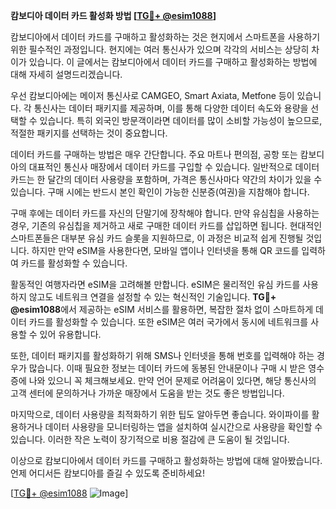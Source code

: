 **캄보디아 데이터 카드 활성화 방법 [[TG💪+ @esim1088](https://t.me/s/esim1088)]**

캄보디아에서 데이터 카드를 구매하고 활성화하는 것은 현지에서 스마트폰을 사용하기 위한 필수적인 과정입니다. 현지에는 여러 통신사가 있으며 각각의 서비스는 상당히 차이가 있습니다. 이 글에서는 캄보디아에서 데이터 카드를 구매하고 활성화하는 방법에 대해 자세히 설명드리겠습니다.

우선 캄보디아에는 메이저 통신사로 CAMGEO, Smart Axiata, Metfone 등이 있습니다. 각 통신사는 데이터 패키지를 제공하며, 이를 통해 다양한 데이터 속도와 용량을 선택할 수 있습니다. 특히 외국인 방문객이라면 데이터를 많이 소비할 가능성이 높으므로, 적절한 패키지를 선택하는 것이 중요합니다.

데이터 카드를 구매하는 방법은 매우 간단합니다. 주요 마트나 편의점, 공항 또는 캄보디아의 대표적인 통신사 매장에서 데이터 카드를 구입할 수 있습니다. 일반적으로 데이터 카드는 한 달간의 데이터 사용량을 포함하며, 가격은 통신사마다 약간의 차이가 있을 수 있습니다. 구매 시에는 반드시 본인 확인이 가능한 신분증(여권)을 지참해야 합니다.

구매 후에는 데이터 카드를 자신의 단말기에 장착해야 합니다. 만약 유심칩을 사용하는 경우, 기존의 유심칩을 제거하고 새로 구매한 데이터 카드를 삽입하면 됩니다. 현대적인 스마트폰들은 대부분 유심 카드 슬롯을 지원하므로, 이 과정은 비교적 쉽게 진행될 것입니다. 하지만 만약 eSIM을 사용한다면, 모바일 앱이나 인터넷을 통해 QR 코드를 입력하여 카드를 활성화할 수 있습니다.

활동적인 여행자라면 eSIM을 고려해볼 만합니다. eSIM은 물리적인 유심 카드를 사용하지 않고도 네트워크 연결을 설정할 수 있는 혁신적인 기술입니다. **TG💪+ @esim1088**에서 제공하는 eSIM 서비스를 활용하면, 복잡한 절차 없이 스마트하게 데이터 카드를 활성화할 수 있습니다. 또한 eSIM은 여러 국가에서 동시에 네트워크를 사용할 수 있어 유용합니다.

또한, 데이터 패키지를 활성화하기 위해 SMS나 인터넷을 통해 번호를 입력해야 하는 경우가 많습니다. 이때 필요한 정보는 데이터 카드에 동봉된 안내문이나 구매 시 받은 영수증에 나와 있으니 꼭 체크해보세요. 만약 언어 문제로 어려움이 있다면, 해당 통신사의 고객 센터에 문의하거나 가까운 매장에서 도움을 받는 것도 좋은 방법입니다.

마지막으로, 데이터 사용량을 최적화하기 위한 팁도 알아두면 좋습니다. 와이파이를 활용하거나 데이터 사용량을 모니터링하는 앱을 설치하여 실시간으로 사용량을 확인할 수 있습니다. 이러한 작은 노력이 장기적으로 비용 절감에 큰 도움이 될 것입니다.

이상으로 캄보디아에서 데이터 카드를 구매하고 활성화하는 방법에 대해 알아봤습니다. 언제 어디서든 캄보디아를 즐길 수 있도록 준비하세요! 

[[TG💪+ @esim1088](https://t.me/s/esim1088) ![Image](https://i.postimg.cc/Y0z9fWf4/image.png)]